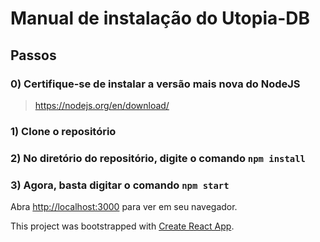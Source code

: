 # Manual de instalação do Utopia-DB

## Passos

### 0) Certifique-se de instalar a versão mais nova do NodeJS
> https://nodejs.org/en/download/

### 1) Clone o repositório

### 2) No diretório do repositório, digite o comando `npm install`

### 3) Agora, basta digitar o comando `npm start`

Abra [http://localhost:3000](http://localhost:3000) para ver em seu navegador.


This project was bootstrapped with [Create React App](https://github.com/facebook/create-react-app).